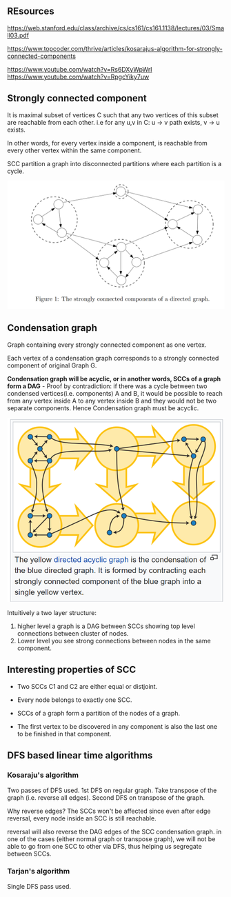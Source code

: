 
## REsources

https://web.stanford.edu/class/archive/cs/cs161/cs161.1138/lectures/03/Small03.pdf

https://www.topcoder.com/thrive/articles/kosarajus-algorithm-for-strongly-connected-components

https://www.youtube.com/watch?v=Rs6DXyWpWrI
https://www.youtube.com/watch?v=RpgcYiky7uw
## Strongly connected component

It is maximal subset of vertices C such that any two vertices of this subset are reachable from each other. 
i.e for any u,v in C: 
u -> v path exists, v -> u exists.

In other words, for every vertex inside a component, is reachable from every other vertex within the same component.

SCC partition a graph into disconnected partitions where each partition is a cycle.

![Strongly connected components](images/scc.PNG)

## Condensation graph

Graph containing every strongly connected component as one vertex.

Each vertex of a condensation graph corresponds to a strongly connected component of original Graph G.

**Condensation graph will be acyclic, or in another words, SCCs of a graph form a DAG** - Proof by contradiction: if there was a cycle between two condensed vertices(i.e. components) A and B, it would be possible to  reach from any vertex inside A to any vertex inside B and they would not be two separate components. Hence Condensation graph must be acyclic.

![condensation graph](images/stronglyconnectedcomponents.PNG)

Intuitively a two layer structure:
1. higher level a graph is a DAG between SCCs showing top level connections between cluster of nodes.
2. Lower level you see strong connections between nodes in the same component.

## Interesting properties of SCC

* Two SCCs C1 and C2 are either equal or distjoint.

* Every node belongs to exactly one SCC.

* SCCs of a graph form a partition of the nodes of a graph.

* The first vertex to be discovered in any component is also the last one to be finished in that component.
## DFS based linear time algorithms

### Kosaraju's algorithm

Two passes of DFS used.
1st DFS on regular graph.
Take transpose of the graph (i.e. reverse all edges).
Second DFS on transpose of the graph.

Why reverse edges?
The SCCs won't be affected since even after edge reversal, every node inside an SCC is still reachable.

reversal will also reverse the DAG edges of the SCC condensation graph.
in one of the cases (either normal graph or transpose graph), we will not be able to go from one SCC to other via DFS, thus helping us segregate between SCCs.

### Tarjan's algorithm

Single DFS pass used.

